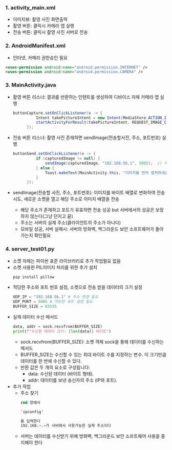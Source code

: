 ### 1. activity_main.xml
- 이미지뷰: 촬영 사진 화면출력
- 촬영 버튼: 클릭시 카메라 앱 실행
- 전송 버튼: 클릭시 촬영 사진 서버로 전송   
  
### 2. AndroidManifest.xml
- 인터넷, 카메라 권한승인 필요
```xml
<uses-permission android:name="android.permission.INTERNET" />
<uses-permission android:name="android.permission.CAMERA" />
```

### 3. MainActivity.java
- 촬영 버튼 리스너: 결과를 반환하는 인텐트를 생성하여 디바이스 자체 카메라 앱 실행
  ```java
  buttonCapture.setOnClickListener(v -> {
            Intent takePictureIntent = new Intent(MediaStore.ACTION_IMAGE_CAPTURE);
            startActivityForResult(takePictureIntent, REQUEST_IMAGE_CAPTURE);
        });
  ```
  
- 전송 버튼 리스너: 촬영 사진 존재하면 sendImage(전송할사진, 주소, 포트번호) 실행 
  ```java
  buttonSend.setOnClickListener(v -> {
            if (capturedImage != null) {
                sendImage(capturedImage, "192.168.56.1", 5005);  // 이미지 전송
            } else {
                Toast.makeText(MainActivity.this, "이미지를 먼저 캡처하세요", Toast.LENGTH_SHORT).show();
            }
        });
  ```
- sendImage(전송할 사진, 주소, 포트번호): 이미지를 바이트 배열로 변화하여 전송시도, 새로운 소켓을 열고 해당 주소로 이미지 배열을 전송
  - 해당 주소가 존재하고 포트가 유효하면 전송 성공 but 서버에서의 성공은 보장하지 않는다(그냥 던지고 끝)
  - 주소는 서버의 실제 주소(클라이언트의 주소가 아니다)
  - 모바일 성공, 서버 실패시: 서버의 방화벽, 백그라운드 보안 소프트웨어가 돌아가는지 확인필요
 
### 4. server_test01.py
- 소켓 자체는 파이썬 표준 라이브러리로 추가 작업필요 없음
- 소켓 사용한 PIL이미지 처리를 위한 추가 설치
  ```bash
  pip install pillow
  ```
- 적당한 주소와 포트 번호 설정, 소켓으로 전송 받을 데이터의 크기 설정
  ```py
  UDP_IP = "192.168.56.1" # 주소 변경 필요
  UDP_PORT = 5005 # 적당한 포트 설정 필요
  BUFFER_SIZE = 65535 
  ```
- 실제 데이터 수신 메서드
  ```py
  data, addr = sock.recvfrom(BUFFER_SIZE)
  print(f"수신한 데이터 크기: {len(data)} 바이트")
  ```
  - sock.recvfrom(BUFFER_SIZE): 소켓 객체 sock을 통해 데이터를 수신하는 메서드
  - BUFFER_SIZE는 수신할 수 있는 최대 바이트 수를 지정하는 변수. 이 크기만큼 데이터를 한 번에 수신할 수 있다.
  - 반환 값은 두 개의 요소로 구성됩니다:
    - data: 수신된 데이터 (바이트 형태).
    - addr: 데이터를 보낸 송신자의 주소 (IP와 포트).
- 추가 작업
  - 주소 찾기
    ```cmd
    cmd 창에서
    
    'ipconfig'

    를 입력한다
    192.168.~.~가 서버에서 사용가능한 실제 주소이다
    ```
  - 서버는 데이터를 수신받기 위해 방화벽, 백그라운드 보안 소프트웨어 사용을 중지해야 한다
